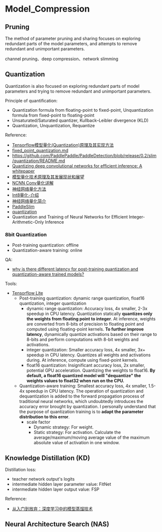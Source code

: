 # Model_Compression

## Pruning

The method of parameter pruning and sharing focuses on exploring redundant parts of the model parameters, and attempts to remove redundant and unimportant parameters.

channel pruning、deep compression、network slimming

## Quantization

Quantization is also focused on exploring redundant parts of model parameters and trying to remove redundant and unimportant parameters.

Principle of quantification:

* Quantization formula from floating-point to fixed-point, Unquantization formula from fixed-point to floating-point
* Unsaturated/Saturated quantizer, Kullback–Leibler divergence (KLD)
* Quantization, Unquantization, Requantize 

Reference:

* [Tensorflow模型量化(Quantization)原理及其实现方法](https://zhuanlan.zhihu.com/p/79744430)
* [fixed_point_quantization.md](https://github.com/PaddlePaddle/FluidDoc/blob/develop/doc/fluid/design/quantization/fixed_point_quantization.md)
* https://github.com/PaddlePaddle/PaddleDetection/blob/release/0.2/slim/quantization/README.md
* [Quantizing deep convolutional networks for efficient inference: A whitepaper](https://blog.csdn.net/guvcolie/article/details/81286349)
* [模型量化技术原理及其发展现状和展望](https://zhuanlan.zhihu.com/p/141641433)
* [NCNN Conv量化详解](https://zhuanlan.zhihu.com/p/71881443)
* [神经网络量化方法](https://murphypei.github.io/blog/2019/11/neural-network-quantization)
* [Int8量化-介绍](https://zhuanlan.zhihu.com/p/58182172)
* [神经网络量化简介](https://zhuanlan.zhihu.com/p/64744154)
* [PaddleSlim](https://paddlepaddle.github.io/PaddleSlim/algo/algo.html#1-quantization-aware-training%E9%87%8F%E5%8C%96%E4%BB%8B%E7%BB%8D)
* [quantization](https://github.com/Ewenwan/MVision/blob/master/CNN/Deep_Compression/quantization/readme.md)
* Quantization and Training of Neural Networks for Efficient Integer-Arithmetic-Only Inference

### 8bit Quantization

* Post-training quantization: offline
* Quantization-aware training: online

QA:

* [why is there different latency for post-training quantization and quantization-aware trained models?](https://github.com/tensorflow/tensorflow/issues/24744)

Tools:

* [Tensorflow Lite](https://www.tensorflow.org/lite/performance/model_optimization)
  * Post-training quantization: dynamic range quantization, float16 quantization, integer quantization
    * dynamic range quantization: Accuracy loss, 4x smaller, 2-3x speedup in CPU latency. Quantization statically **quantizes only the weights from floating point to integer**. At inference, weights are converted from 8-bits of precision to floating point and computed using floating-point kernels. **To further improve latency**, dynamically quantize activations based on their range to 8-bits and perform computations with 8-bit weights and activations.
    * integer quantization: Smaller accuracy loss, 4x smaller, 3x+ speedup in CPU latency. Quantizes all weights and activations during. At inference, compute using fixed-point kernels.
    * float16 quantization: Insignificant accuracy loss, 2x smaller, potential GPU acceleration. Quantizing the weights to float16. **By default, a float16 quantized model will "dequantize" the weights values to float32 when run on the CPU.**
  * Quantization-aware training: Smallest accuracy loss, 4x smaller, 1.5-4x speedup in CPU latency. The operation of quantization and dequantization is added to the forward propagation process of traditional neural networks, which undoubtedly introduces the accuracy error brought by quantization. I personally understand that the purpose of quantization training is to **adapt the parameter distribution to this error**.
    * scale factor
      * Dynamic strategy: For weight.
      * Static strategy: For activation. Calculate the average/maximum/moving average value of the maximum absolute value of activation in one window.

## Knowledge Distillation (KD)

Distillation loss:

* teacher network output's logits
* intermediate hidden layer parameter value: FitNet
* intermediate hidden layer output value: FSP

Reference:

* [从入门到放弃：深度学习中的模型蒸馏技术](https://zhuanlan.zhihu.com/p/93287223)

## Neural Architecture Search (NAS)

